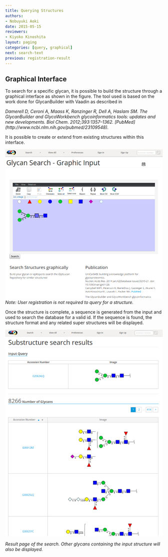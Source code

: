 ```yaml
---
title: Querying Structures
authors:
- Nobuyuki Aoki
date: 2015-05-15
reviewers:
- Kiyoko Kinoshita
layout: paging
categories: [query, graphical]
next: search-text
previous: registration-result
---
```


Graphical Interface
------------

To search for a specific glycan, it is possible to build the structure through a graphical interface as shown in the figure.  The tool used is based on the work done for GlycanBuilder with Vaadin as described in

<cite>
 Damerell D, Ceroni A, Maass K, Ranzinger R, Dell A, Haslam SM. The GlycanBuilder and GlycoWorkbench glycoinformatics tools: updates and new developments. Biol Chem. 2012;393:1357–1362. [PubMed](http://www.ncbi.nlm.nih.gov/pubmed/23109548).
</cite>

It is possible to create or extend from existing structures within this interface.

![Glytoucan Graphical Interface](/images/manual/search-graphical.png)
_Note: User registration is not required to query for a structure._

Once the structure is complete, a sequence is generated from the input and used to search the database for a valid id.  If the sequence is found, the structure format and any related super structures will be displayed.

![Glytoucan Graphical Interface Results](/images/manual/search-result.png)

_Result page of the search.  Other glycans containing the input structure will also be displayed._
